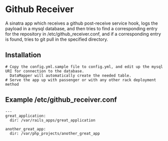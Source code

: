 # Github Receiver

A sinatra app which receives a github post-receive service hook, logs the payload in a mysql database, and then tries to find a corresponding entry for the repository in /etc/github_receiver.conf, and if a corresponding entry is found, tries to git pull in the specified directory.

## Installation

    # Copy the config.yml.sample file to config.yml, and edit up the mysql URI for connection to the database. 
      DataMapper will automatically create the needed table.
    # Serve the app up with passenger or with any other rack deployment method

## Example /etc/github_receiver.conf

    ---
    great_application:
      dir: /var/rails_apps/great_application

    another_great_app:
      dir: /var/php_projects/another_great_app
